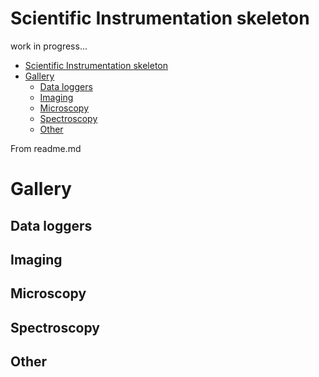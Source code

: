 # Scientific Instrumentation skeleton
work in progress...

- [Scientific Instrumentation skeleton](#scientific-instrumentation-skeleton)
- [Gallery](#gallery)
  - [Data loggers](#data-loggers)
  - [Imaging](#imaging)
  - [Microscopy](#microscopy)
  - [Spectroscopy](#spectroscopy)
  - [Other](#other)

 From readme.md

# Gallery

## Data loggers

## Imaging

## Microscopy

## Spectroscopy

## Other
